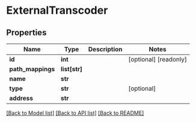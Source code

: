 # ExternalTranscoder

## Properties

Name | Type | Description | Notes
------------ | ------------- | ------------- | -------------
**id** | **int** |  | [optional] [readonly] 
**path_mappings** | **list[str]** |  | 
**name** | **str** |  | 
**type** | **str** |  | [optional] 
**address** | **str** |  | 

[[Back to Model list]](../README.md#documentation-for-models) [[Back to API list]](../README.md#documentation-for-api-endpoints) [[Back to README]](../README.md)


